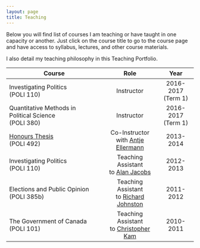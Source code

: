 ```yaml
---
layout: page
title: Teaching
---
```


Below you will find list of courses I am teaching or have taught in one capacity or another. Just click on the course title to go to the course page and have access to syllabus, lectures, and other course materials.

I also detail my teaching philosophy in this Teaching Portfolio.

| **Course**        | **Role**          | **Year**  |
| ------------- |:-------------:|:-----:|
| Investigating Politics <br>(POLI 110)| Instructor | 2016-2017 <br>(Term 1) |
| Quantitative Methods in Political Science<br> (POLI 380)| Instructor | 2016-2017<br> (Term 1) |
| [Honours Thesis <br>]()(POLI 492) | Co-Instructor<br> with <a href="http://www.politics.ubc.ca/about-us/faculty-members/bfont-color-blue-full-time-facultyfontb/antje-ellermann.html" class="external">Antje Ellermann</a> | 2013-2014| 
|Investigating Politics<br> (POLI 110) | Teaching Assistant<br> to <a href="http://www.politics.ubc.ca/about-us/faculty-members/bfont-color-blue-full-time-facultyfontb/alan-jacobs.html" class="external">Alan Jacobs</a> |2012-2013|
|Elections and Public Opinion<br> (POLI 385b) | Teaching Assistant <br>to <a href="http://www.politics.ubc.ca/about-us/faculty-members/bfont-color-blue-full-time-facultyfontb/richard-johnston.html" class="external">Richard Johnston</a> |2011-2012|
|The Government of Canada <br>(POLI 101) | Teaching Assistant<br> to <a href="http://www.politics.ubc.ca/about-us/faculty-members/bfont-color-blue-full-time-facultyfontb/christopher-kam.html" class="external">Christopher Kam</a> |2010-2011|
